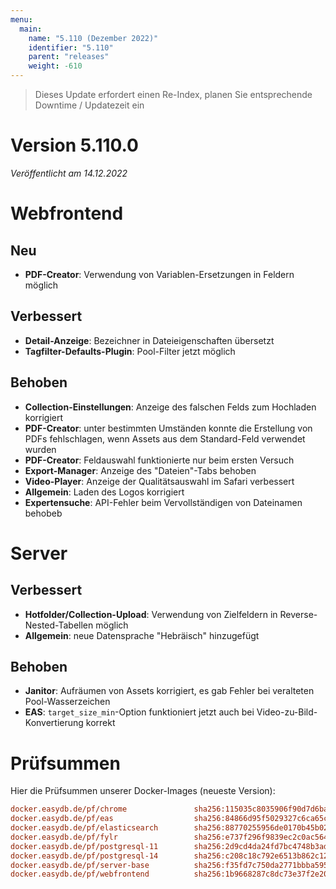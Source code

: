 ```yaml
---
menu:
  main:
    name: "5.110 (Dezember 2022)"
    identifier: "5.110"
    parent: "releases"
    weight: -610
---
```


> Dieses Update erfordert einen Re-Index, planen Sie entsprechende Downtime / Updatezeit ein

# Version 5.110.0

*Veröffentlicht am 14.12.2022*

# Webfrontend

## Neu

* **PDF-Creator**: Verwendung von Variablen-Ersetzungen in Feldern möglich

## Verbessert

* **Detail-Anzeige**: Bezeichner in Dateieigenschaften übersetzt
* **Tagfilter-Defaults-Plugin**: Pool-Filter jetzt möglich

## Behoben
* **Collection-Einstellungen**: Anzeige des falschen Felds zum Hochladen korrigiert
* **PDF-Creator**: unter bestimmten Umständen konnte die Erstellung von PDFs fehlschlagen, wenn Assets aus dem Standard-Feld verwendet wurden
* **PDF-Creator**: Feldauswahl funktionierte nur beim ersten Versuch
* **Export-Manager**: Anzeige des "Dateien"-Tabs behoben
* **Video-Player**: Anzeige der Qualitätsauswahl im Safari verbessert
* **Allgemein**: Laden des Logos korrigiert
* **Expertensuche**: API-Fehler beim Vervollständigen von Dateinamen behobeb

# Server

## Verbessert

* **Hotfolder/Collection-Upload**: Verwendung von Zielfeldern in Reverse-Nested-Tabellen möglich
* **Allgemein**: neue Datensprache "Hebräisch" hinzugefügt

## Behoben

* **Janitor**: Aufräumen von Assets korrigiert, es gab Fehler bei veralteten Pool-Wasserzeichen
* **EAS**: `target_size_min`-Option funktioniert jetzt auch bei Video-zu-Bild-Konvertierung korrekt

# Prüfsummen

Hier die Prüfsummen unserer Docker-Images (neueste Version):

```ini
docker.easydb.de/pf/chrome               sha256:115035c8035906f90d7d6bacb52137f018c669b70274a364df05d112ad39bb6c
docker.easydb.de/pf/eas                  sha256:84866d95f5029327c6ca65cadcabb9185f820ea1495ac24a9cd2ea34099fb3d5
docker.easydb.de/pf/elasticsearch        sha256:88770255956de0170b45b02574201d0e8b1516dae5023b1ae6b268ff3c6af4d1
docker.easydb.de/pf/fylr                 sha256:e737f296f9839ec2c0ac56454ca9e23d0f39edc666725c423bdf16206eb9f992
docker.easydb.de/pf/postgresql-11        sha256:2d9cd4da24fd7bc4748b3ad9cacd9354783b7fc9c150f59525bb51f085e289af
docker.easydb.de/pf/postgresql-14        sha256:c208c18c792e6513b862c120da45948ac49aa87c83bbca9af3fab685e0124206
docker.easydb.de/pf/server-base          sha256:f35fd7c750da2771bbba59515f98e207dc29813bee362b070ec008d8627fdea7
docker.easydb.de/pf/webfrontend          sha256:1b9668287c8dc73e37f2e209ad3d8a92a509f2663f822b5aa6cf7bf0bb6fa585
```
